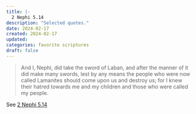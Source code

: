 ```yaml
---
title: |-
  2 Nephi 5.14
description: "Selected quotes."
date: 2024-02-17
created: 2024-02-17
updated: 
categories: favorite scriptures
draft: false
---
```


> And I, Nephi, did take the sword of Laban, and after the manner of it did make many swords, lest by any means the people who were now called Lamanites should come upon us and destroy us; for I knew their hatred towards me and my children and those who were called my people.

See [2 Nephi 5.14](https://www.churchofjesuschrist.org/study/scriptures/bofm/2-ne/5?id=p14&lang=eng#p14)